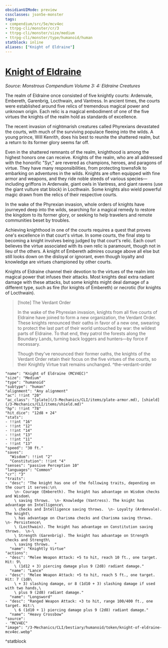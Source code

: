 ```yaml
---
obsidianUIMode: preview
cssclasses: json5e-monster
tags:
- compendium/src/5e/mcv4ec
- ttrpg-cli/monster/cr/3
- ttrpg-cli/monster/size/medium
- ttrpg-cli/monster/type/humanoid/human
statblock: inline
aliases: ["Knight of Eldraine"]
---
```

# [Knight of Eldraine](3-Mechanics\CLI\bestiary\humanoid/knight-of-eldraine-mcv4ec.md)
*Source: Monstrous Compendium Volume 3: 4: Eldraine Creatures*  

The realm of Eldraine once consisted of five knightly courts: Ardenvale, Embereth, Garenbrig, Locthwain, and Vantress. In ancient times, the courts were established around five relics of tremendous magical power and unknown origin. Each relic is a magical embodiment of one of the five virtues the knights of the realm hold as standards of excellence.

The recent invasion of nightmarish creatures called Phyrexians devastated the courts, with much of the surviving populace fleeing into the wilds. A young prince, Will Kenrith, does his best to reunite the shattered realm, but a return to its former glory seems far off.

Even in the shattered remnants of the realm, knighthood is among the highest honors one can receive. Knights of the realm, who are all addressed with the honorific "Syr," are revered as champions, heroes, and paragons of virtue. They have many responsibilities, from protecting townsfolk to embarking on adventures in the wilds. Knights are often equipped with fine armor and weapons, and they ride noble steeds of various species—including griffons in Ardenvale, giant owls in Vantress, and giant ravens (use the giant vulture stat block) in Locthwain. Some knights also wield powerful magic drawn from the relics of their respective courts.

In the wake of the Phyrexian invasion, whole orders of knights have journeyed deep into the wilds, searching for a magical remedy to restore the kingdom to its former glory, or seeking to help travelers and remote communities beset by troubles.

Achieving knighthood in one of the courts requires a quest that proves one's excellence in that court's virtue. In some courts, the final step to becoming a knight involves being judged by that court's relic. Each court believes the virtue associated with its own relic is paramount, though not in lieu of the others. A knight of Embereth admires courage above all else but still looks down on the disloyal or ignorant, even though loyalty and knowledge are virtues championed by other courts.

Knights of Eldraine channel their devotion to the virtues of the realm into magical power that infuses their attacks. Most knights deal extra radiant damage with these attacks, but some knights might deal damage of a different type, such as fire (for knights of Embereth) or necrotic (for knights of Locthwain).

> [!note] The Verdant Order
> 
> In the wake of the Phyrexian invasion, knights from all five courts of Eldraine have joined to form a new organization, the Verdant Order. These knights renounced their oaths in favor of a new one, swearing to protect the last part of their world untouched by war: the wildest parts of Eldraine. To that end, they patrol the forests along the Boundary Lands, turning back loggers and hunters—by force if necessary.
> 
> Though they've renounced their former oaths, the knights of the Verdant Order retain their focus on the five virtues of the courts, so their Knightly Virtue trait remains unchanged.
^the-verdant-order

```statblock
"name": "Knight of Eldraine (MCV4EC)"
"size": "Medium"
"type": "humanoid"
"subtype": "human"
"alignment": "Any alignment"
"ac": !!int "20"
"ac_class": "[plate](/3-Mechanics/CLI/items/plate-armor.md), [shield](/3-Mechanics/CLI/items/shield.md)"
"hp": !!int "78"
"hit_dice": "12d8 + 24"
"stats":
- !!int "16"
- !!int "12"
- !!int "14"
- !!int "13"
- !!int "11"
- !!int "13"
"speed": "30 ft."
"saves":
  "Wisdom": !!int "2"
  "Constitution": !!int "4"
"senses": "passive Perception 10"
"languages": "Common"
"cr": "3"
"traits":
- "desc": "The knight has one of the following traits, depending on the court it serves:\n\
    \n- Courage (Embereth). The knight has advantage on Wisdom checks and Wisdom\
    \ saving throws.  \n- Knowledge (Vantress). The knight has advantage on Intelligence\
    \ checks and Intelligence saving throws.  \n- Loyalty (Ardenvale). The knight\
    \ has advantage on Charisma checks and Charisma saving throws.  \n- Persistence\
    \ (Locthwain). The knight has advantage on Constitution saving throws.  \n-\
    \ Strength (Garenbrig). The knight has advantage on Strength checks and Strength\
    \ saving throws.  "
  "name": "Knightly Virtue"
"actions":
- "desc": "Melee Weapon Attack: +5 to hit, reach 10 ft., one target. Hit: 9\
    \ (1d12 + 3) piercing damage plus 9 (2d8) radiant damage."
  "name": "Lance"
- "desc": "Melee Weapon Attack: +5 to hit, reach 5 ft., one target. Hit: 7 (1d8\
    \ + 3) slashing damage, or 8 (1d10 + 3) slashing damage if used with two hands,\
    \ plus 9 (2d8) radiant damage."
  "name": "Longsword"
- "desc": "Ranged Weapon Attack: +3 to hit, range 100/400 ft., one target. Hit:\
    \ 6 (1d10 + 1) piercing damage plus 9 (2d8) radiant damage."
  "name": "Heavy Crossbow"
"source":
- "MCV4EC"
"image": "/3-Mechanics/CLI/bestiary/humanoid/token/knight-of-eldraine-mcv4ec.webp"
```
^statblock